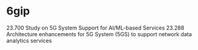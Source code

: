 # 6gip
23.700 Study on 5G System Support for AI/ML-based Services
23.288 Architecture enhancements for 5G System (5GS) to support network data analytics services
